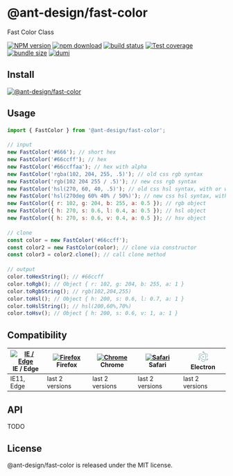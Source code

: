# @ant-design/fast-color

Fast Color Class

[![NPM version][npm-image]][npm-url]
[![npm download][download-image]][download-url]
[![build status][github-actions-image]][github-actions-url]
[![Test coverage][codecov-image]][codecov-url]
[![bundle size][bundlephobia-image]][bundlephobia-url]
[![dumi][dumi-image]][dumi-url]

[npm-image]: http://img.shields.io/npm/v/@ant-design/fast-color.svg?style=flat-square
[npm-url]: http://npmjs.org/package/@ant-design/fast-color
[github-actions-image]: https://github.com/ant-design/fast-color/workflows/CI/badge.svg
[github-actions-url]: https://github.com/ant-design/fast-color/actions
[codecov-image]: https://img.shields.io/codecov/c/github/ant-design/fast-color/master.svg?style=flat-square
[codecov-url]: https://codecov.io/gh/ant-design/fast-color/branch/master
[david-url]: https://david-dm.org/ant-design/fast-color
[david-image]: https://david-dm.org/ant-design/fast-color/status.svg?style=flat-square
[david-dev-url]: https://david-dm.org/ant-design/fast-color?type=dev
[david-dev-image]: https://david-dm.org/ant-design/fast-color/dev-status.svg?style=flat-square
[download-image]: https://img.shields.io/npm/dm/@ant-design/fast-color.svg?style=flat-square
[download-url]: https://npmjs.org/package/@ant-design/fast-color
[bundlephobia-url]: https://bundlephobia.com/result?p=@ant-design/fast-color
[bundlephobia-image]: https://badgen.net/bundlephobia/minzip/@ant-design/fast-color
[dumi-image]: https://img.shields.io/badge/docs%20by-dumi-blue?style=flat-square
[dumi-url]: https://github.com/umijs/dumi

## Install

[![@ant-design/fast-color](https://nodei.co/npm/@ant-design/fast-color.png)](https://npmjs.org/package/@ant-design/fast-color)

## Usage

```js
import { FastColor } from '@ant-design/fast-color';

// input
new FastColor('#666'); // short hex
new FastColor('#66ccff'); // hex
new FastColor('#66ccffaa'); // hex with alpha
new FastColor('rgba(102, 204, 255, .5)'); // old css rgb syntax
new FastColor('rgb(102 204 255 / .5)'); // new css rgb syntax
new FastColor('hsl(270, 60, 40, .5)'); // old css hsl syntax, with or without unit
new FastColor('hsl(270deg 60% 40% / 50%)'); // new css hsl syntax, with or without unit
new FastColor({ r: 102, g: 204, b: 255, a: 0.5 }); // rgb object
new FastColor({ h: 270, s: 0.6, l: 0.4, a: 0.5 }); // hsl object
new FastColor({ h: 270, s: 0.6, v: 0.4, a: 0.5 }); // hsv object

// clone
const color = new FastColor('#66ccff');
const color2 = new FastColor(color); // clone via constructor
const color3 = color2.clone(); // call clone method

// output
color.toHexString(); // #66ccff
color.toRgb(); // Object { r: 102, g: 204, b: 255, a: 1 }
color.toRgbString(); // rgb(102,204,255)
color.toHsl(); // Object { h: 200, s: 0.6, l: 0.7, a: 1 }
color.toHslString(); // hsl(200,60%,70%)
color.toHsv(); // Object { h: 200, s: 0.6, v: 1, a: 1 }
```

## Compatibility

| [<img src="https://raw.githubusercontent.com/alrra/browser-logos/master/src/edge/edge_48x48.png" alt="IE / Edge" width="24px" height="24px" />](http://godban.github.io/browsers-support-badges/)<br>IE / Edge | [<img src="https://raw.githubusercontent.com/alrra/browser-logos/master/src/firefox/firefox_48x48.png" alt="Firefox" width="24px" height="24px" />](http://godban.github.io/browsers-support-badges/)<br>Firefox | [<img src="https://raw.githubusercontent.com/alrra/browser-logos/master/src/chrome/chrome_48x48.png" alt="Chrome" width="24px" height="24px" />](http://godban.github.io/browsers-support-badges/)<br>Chrome | [<img src="https://raw.githubusercontent.com/alrra/browser-logos/master/src/safari/safari_48x48.png" alt="Safari" width="24px" height="24px" />](http://godban.github.io/browsers-support-badges/)<br>Safari | [<img src="https://raw.githubusercontent.com/alrra/browser-logos/master/src/electron/electron_48x48.png" alt="Electron" width="24px" height="24px" />](http://godban.github.io/browsers-support-badges/)<br>Electron |
| -------------------------------------------------------------------------------------------------------------------------------------------------------------------------------------------------------------- | ---------------------------------------------------------------------------------------------------------------------------------------------------------------------------------------------------------------- | ------------------------------------------------------------------------------------------------------------------------------------------------------------------------------------------------------------ | ------------------------------------------------------------------------------------------------------------------------------------------------------------------------------------------------------------ | -------------------------------------------------------------------------------------------------------------------------------------------------------------------------------------------------------------------- |
| IE11, Edge                                                                                                                                                                                                     | last 2 versions                                                                                                                                                                                                  | last 2 versions                                                                                                                                                                                              | last 2 versions                                                                                                                                                                                              | last 2 versions                                                                                                                                                                                                      |

## API

TODO

## License

@ant-design/fast-color is released under the MIT license.
